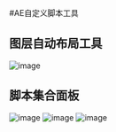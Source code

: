 #AE自定义脚本工具
## 图层自动布局工具
![image](https://github.com/user-attachments/assets/ddd14cbd-8450-4a86-acc2-3de9f268d390)
## 脚本集合面板
![image](https://github.com/user-attachments/assets/a9d18e11-5040-4a84-8aa7-54a93aaa34d0)
![image](https://github.com/user-attachments/assets/339715b8-1ef0-4ca4-ad5a-528579c1b7d4)
![image](https://github.com/user-attachments/assets/2f1424d3-eb9d-4fee-99b6-04ffea7e6077)

